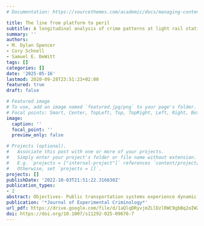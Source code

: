```yaml
---
# Documentation: https://sourcethemes.com/academic/docs/managing-content/

title: The line from platform to peril
subtitle: A longitudinal analysis of crime patterns at light rail stations in Charlotte, NC
summary: ''
authors:
- M. Dylan Spencer
- Cory Schnell
- Samuel E. DeWitt
tags: []
categories: []
date: '2025-05-16'
lastmod: 2020-09-28T23:51:23+02:00
featured: true
draft: false

# Featured image
# To use, add an image named `featured.jpg/png` to your page's folder.
# Focal points: Smart, Center, TopLeft, Top, TopRight, Left, Right, BottomLeft, Bottom, BottomRight.
image:
  caption: ''
  focal_point: ''
  preview_only: false

# Projects (optional).
#   Associate this post with one or more of your projects.
#   Simply enter your project's folder or file name without extension.
#   E.g. `projects = ["internal-project"]` references `content/project/deep-learning/index.md`.
#   Otherwise, set `projects = []`.
projects: []
publishDate: '2022-10-03T21:51:22.316630Z'
publication_types:
- 2
abstract: Objectives- Public transportation systems experience dynamic changes over time to accommodate growing cities, yet evaluations of their impact on crime often focus on shorter, static periods. This study examines the long-term relationship between light rail expansion and crime, using a 20-year observation period in Charlotte, NC. We analyze changes in crime patterns near original, expanded, and planned light rail station locations. Methods- We conducted a quasi-experimental program evaluation of the opening of light rail stations on crime at place. We estimated Poisson regression models with fixed effects and difference in difference models to analyze crime incidents at street intersections surrounding light rail stations across varying spatial distances. Results- Our findings suggest that the expansion of the light rail system led to an increase in crime around train stations. We observe a significant intervention effect across multiple crime categories and spatial distances. These analyses suggest the effect appears stronger after the expansion of light rail service to additional train stations. Conclusions- These results have implications for a wide range of community stake- holders involved with the planning of public transportation. Given the evolving demand for transit systems, our findings highlight the need for crime prevention pol- icies to accompany infrastructure expansion and mitigate crime.
publication: '*Journal of Experimental Criminology*'
url_pdf: https://drive.google.com/file/d/1aQlqDRyvjmZLlDzlRWC9gbBq2oIWZGQK/view?usp=sharing
doi: https://doi.org/10.1007/s11292-025-09676-7
---
```

